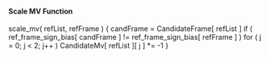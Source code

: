 #### Scale MV Function

<div class="syntax">
scale_mv( refList, refFrame ) {
    candFrame = CandidateFrame[ refList ]
    if ( ref_frame_sign_bias[ candFrame ] != ref_frame_sign_bias[ refFrame ] )
        for ( j = 0; j < 2; j++ )
            CandidateMv[ refList ][ j ] *= -1
}

</div>
